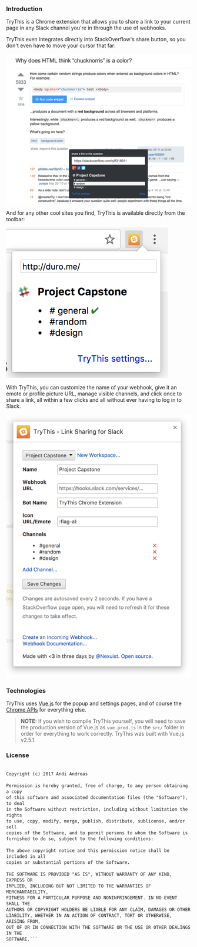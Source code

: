 ### Introduction

TryThis is a Chrome extension that allows you to share a link to your current page in any Slack channel you're in through the use of webhooks.

TryThis even integrates directly into StackOverflow's share button, so you don't even have to move your cursor that far:

<img src="screenshots/so.png" alt="StackOverflow Integration" />

And for any other cool sites you find, TryThis is available directly from the toolbar:

<img src="screenshots/popup.png" alt="Toolbar popup" />

 With TryThis, you can customize the name of your webhook, give it an emote or profile picture URL, manage visible channels, and click once to share a link, all within a few clicks and all without ever having to log in to Slack.

 <img src="screenshots/settings.png" alt="Settings modal" />

### Technologies

TryThis uses [Vue.js](https://vuejs.org) for the popup and settings pages, and of course the [Chrome APIs](https://developer.chrome.com/extensions/api_index) for everything else.

>**NOTE:** If you wish to compile TryThis yourself, you will need to save the production version of Vue.js as `vue.prod.js` in the `src/` folder in order for everything to work correctly. TryThis was built with Vue.js v2.5.1.

### License

```MIT License

Copyright (c) 2017 Andi Andreas

Permission is hereby granted, free of charge, to any person obtaining a copy
of this software and associated documentation files (the "Software"), to deal
in the Software without restriction, including without limitation the rights
to use, copy, modify, merge, publish, distribute, sublicense, and/or sell
copies of the Software, and to permit persons to whom the Software is
furnished to do so, subject to the following conditions:

The above copyright notice and this permission notice shall be included in all
copies or substantial portions of the Software.

THE SOFTWARE IS PROVIDED "AS IS", WITHOUT WARRANTY OF ANY KIND, EXPRESS OR
IMPLIED, INCLUDING BUT NOT LIMITED TO THE WARRANTIES OF MERCHANTABILITY,
FITNESS FOR A PARTICULAR PURPOSE AND NONINFRINGEMENT. IN NO EVENT SHALL THE
AUTHORS OR COPYRIGHT HOLDERS BE LIABLE FOR ANY CLAIM, DAMAGES OR OTHER
LIABILITY, WHETHER IN AN ACTION OF CONTRACT, TORT OR OTHERWISE, ARISING FROM,
OUT OF OR IN CONNECTION WITH THE SOFTWARE OR THE USE OR OTHER DEALINGS IN THE
SOFTWARE.```